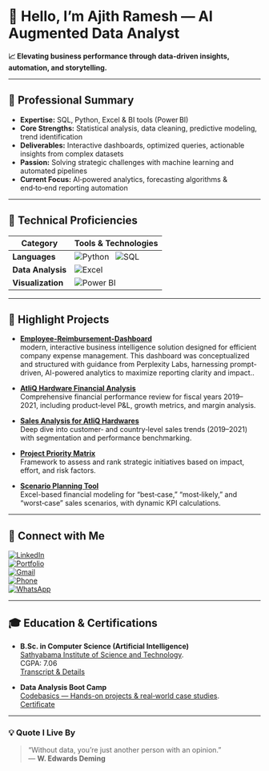 # 👋 Hello, I’m **Ajith Ramesh** — AI Augmented Data Analyst

**📈 Elevating business performance through data-driven insights, automation, and storytelling.**

---

## 💼 Professional Summary
- **Expertise:** SQL, Python, Excel & BI tools (Power BI)  
- **Core Strengths:** Statistical analysis, data cleaning, predictive modeling, trend identification  
- **Deliverables:** Interactive dashboards, optimized queries, actionable insights from complex datasets  
- **Passion:** Solving strategic challenges with machine learning and automated pipelines  
- **Current Focus:** AI‑powered analytics, forecasting algorithms & end‑to‑end reporting automation

---

## 🧰 Technical Proficiencies

| **Category**       | **Tools & Technologies**                                                                                                                                     |
|--------------------|--------------------------------------------------------------------------------------------------------------------------------------------------------------|
| **Languages**      | ![Python](https://img.shields.io/badge/Python-3776AB?style=flat&logo=python&logoColor=white) &nbsp; ![SQL](https://img.shields.io/badge/SQL-CC2927?style=flat&logo=Microsoft-SQL-Server&logoColor=white) |
| **Data Analysis**  | ![Excel](https://img.shields.io/badge/Excel-217346?style=flat&logo=microsoft-excel&logoColor=white)                                                          |
| **Visualization**  | ![Power BI](https://img.shields.io/badge/PowerBI-F2C811?style=flat&logo=Power-BI&logoColor=black)                                                            |

---

## 🚀 Highlight Projects

- **[Employee-Reimbursement-Dashboard](https://github.com/Ajith-data-analyst/Employee-Reimbursement-Dashboard)**  
   modern, interactive business intelligence solution designed for efficient company expense management. This dashboard was conceptualized and structured with guidance from Perplexity Labs, harnessing prompt-driven, AI-powered analytics to maximize reporting clarity and impact..

- **[AtliQ Hardware Financial Analysis](https://github.com/Ajith-data-analyst/AtliQ-Hardware-Financial-Analysis)**  
  Comprehensive financial performance review for fiscal years 2019–2021, including product‑level P&L, growth metrics, and margin analysis.

- **[Sales Analysis for AtliQ Hardwares](https://github.com/Ajith-data-analyst/sales-analysis-AtliQ-hardware)**  
  Deep dive into customer‑ and country‑level sales trends (2019–2021) with segmentation and performance benchmarking.

- **[Project Priority Matrix](https://github.com/Ajith-data-analyst/Project-Priority-Matrix)**  
  Framework to assess and rank strategic initiatives based on impact, effort, and risk factors.

- **[Scenario Planning Tool](https://github.com/Ajith-data-analyst/scenario-planning-tool)**  
  Excel-based financial modeling for “best‑case,” “most‑likely,” and “worst‑case” sales scenarios, with dynamic KPI calculations.

---

## 🔗 Connect with Me

[![LinkedIn](https://img.shields.io/badge/LinkedIn-0A66C2?style=for-the-badge&logo=linkedin&logoColor=white)](https://www.linkedin.com/in/ajith-ramesh-data-analyst/)  
[![Portfolio](https://img.shields.io/badge/Portfolio-000000?style=for-the-badge&logo=firefox&logoColor=white)](https://ajith-data-analyst.github.io/Portfolio/home.html)  
[![Gmail](https://img.shields.io/badge/Gmail-D14836?style=for-the-badge&logo=gmail&logoColor=white)](mailto:ajithramesh2020@gmail.com)  
[![Phone](https://img.shields.io/badge/Call-25D366?style=for-the-badge&logo=phone&logoColor=white)](tel:+919345264522)  
[![WhatsApp](https://img.shields.io/badge/WhatsApp-25D366?style=for-the-badge&logo=whatsapp&logoColor=white)](https://wa.me/919345264522)

---

## 🎓 Education & Certifications

- **B.Sc. in Computer Science (Artificial Intelligence)**  
  [Sathyabama Institute of Science and Technology](https://www.sathyabama.ac.in/taxonomy/term/90).  
  CGPA: 7.06  
  [Transcript & Details](https://1drv.ms/f/c/ccf41c87f4c9b722/ElpgxMDoGARPsJR8IyWrubcBXFEqQPSrHsSwHFiI6CiPVw?e=bzak4l)

- **Data Analysis Boot Camp**  
  [Codebasics — Hands-on projects & real‑world case studies](https://codebasics.io/bootcamps/data-analytics-bootcamp-with-practical-job-assistance).  
  [Certificate](https://1drv.ms/f/c/ccf41c87f4c9b722/EpYCJxBLKeBAodbaMr80v0EBy-LuxiCqR298u64zWxbRmw?e=48TQR9)


---

### 💡 Quote I Live By

> “Without data, you’re just another person with an opinion.”  
> — **W. Edwards Deming**


